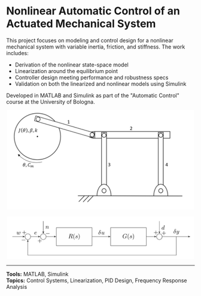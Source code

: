# Nonlinear Automatic Control of an Actuated Mechanical System

This project focuses on modeling and control design for a nonlinear mechanical system with variable inertia, friction, and stiffness. The work includes:

- Derivation of the nonlinear state-space model
- Linearization around the equilibrium point
- Controller design meeting performance and robustness specs
- Validation on both the linearized and nonlinear models using Simulink

Developed in MATLAB and Simulink as part of the "Automatic Control" course at the University of Bologna.

<p align="center">
  <img src="./img/Immagine.png" width="500"/>
</p>

<p align="center">
  <img src="./img/Immagine2.png" width="500"/>
</p>

---

**Tools:** MATLAB, Simulink  
**Topics:** Control Systems, Linearization, PID Design, Frequency Response Analysis

